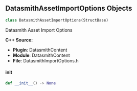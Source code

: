 ## DatasmithAssetImportOptions Objects

```python
class DatasmithAssetImportOptions(StructBase)
```

Datasmith Asset Import Options

**C++ Source:**

- **Plugin**: DatasmithContent
- **Module**: DatasmithContent
- **File**: DatasmithImportOptions.h

<a id="unreal.DatasmithAssetImportOptions.__init__"></a>

#### __init__

```python
def __init__() -> None
```

<a id="unreal.DatasmithStaticMeshImportOptions"></a>